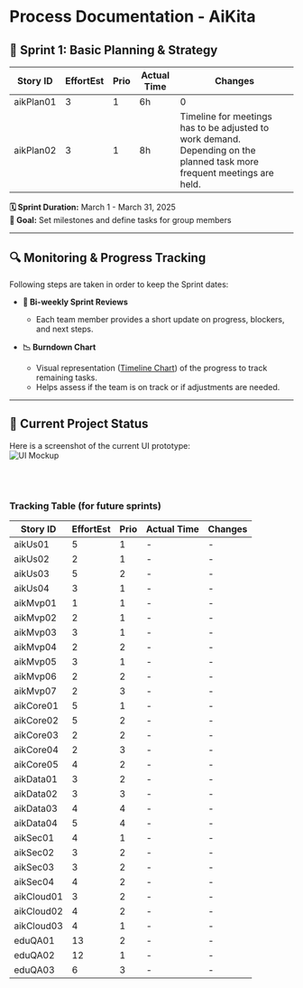 # Process Documentation - AiKita

## 🏃 Sprint 1: Basic Planning & Strategy
| Story ID  | EffortEst | Prio | Actual Time | Changes |
|-----------|-----------|------|-------------|---------|
| aikPlan01 | 3         | 1    | 6h          | 0       |
| aikPlan02 | 3         | 1    | 8h          | Timeline for meetings has to be adjusted to work demand. Depending on the planned task more frequent meetings are held. |

**🗓 Sprint Duration:** March 1 - March 31, 2025  
**🎯 Goal:** Set milestones and define tasks for group members  

---

## 🔍 Monitoring & Progress Tracking  
Following steps are taken in order to keep the Sprint dates:  
- **📅 Bi-weekly Sprint Reviews**  
  - Each team member provides a short update on progress, blockers, and next steps. 

- **📉 Burndown Chart**  
  - Visual representation ([Timeline Chart](https://github.com/riosarah/AiKita.Planning/blob/main/README.md))  of the progress to track remaining tasks.  
  - Helps assess if the team is on track or if adjustments are needed. 

---

## 📌 Current Project Status  
Here is a screenshot of the current UI prototype:  
![UI Mockup](https://github.com/riosarah/AiKita.Planning/blob/main/screenshots/ui_mockup.png)  
 

</br></br>
### Tracking Table (for future sprints)
| Story ID  | EffortEst | Prio | Actual Time | Changes |
|-----------|-----------|------|-------------|---------|
| aikUs01   | 5         | 1    | -           | -       |
| aikUs02   | 2         | 1    | -           | -       |
| aikUs03   | 5         | 2    | -           | -       |
| aikUs04   | 3         | 1    | -           | -       |
| aikMvp01  | 1         | 1    | -           | -       |
| aikMvp02  | 2         | 1    | -           | -       |
| aikMvp03  | 3         | 1    | -           | -       |
| aikMvp04  | 2         | 2    | -           | -       |
| aikMvp05  | 3         | 1    | -           | -       |
| aikMvp06  | 2         | 2    | -           | -       |
| aikMvp07  | 2         | 3    | -           | -       |
| aikCore01 | 5         | 1    | -           | -       |
| aikCore02 | 5         | 2    | -           | -       |
| aikCore03 | 2         | 2    | -           | -       |
| aikCore04 | 2         | 3    | -           | -       |
| aikCore05 | 4         | 2    | -           | -       |
| aikData01 | 3         | 2    | -           | -       |
| aikData02 | 3         | 3    | -           | -       |
| aikData03 | 4         | 4    | -           | -       |
| aikData04 | 5         | 4    | -           | -       |
| aikSec01  | 4         | 1    | -           | -       |
| aikSec02  | 3         | 2    | -           | -       |
| aikSec03  | 3         | 2    | -           | -       |
| aikSec04  | 4         | 2    | -           | -       |
| aikCloud01| 3         | 2    | -           | -       |
| aikCloud02| 4         | 2    | -           | -       |
| aikCloud03| 4         | 1    | -           | -       |
| eduQA01   | 13        | 2    | -           | -       |
| eduQA02   | 12        | 1    | -           | -       |
| eduQA03   | 6         | 3    | -           | -       |
